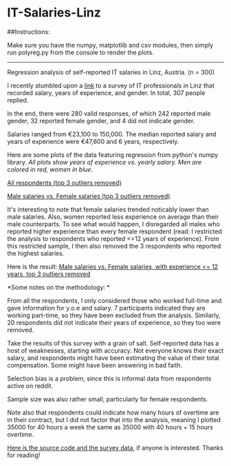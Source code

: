 # IT-Salaries-Linz


##Instructions: 

Make sure you have the numpy, matplotlib and csv modules, then simply run polyreg.py from the console to render the plots. 






----------

Regression analysis of self-reported IT salaries in Linz, Austria. (n = 300)

I recently stumbled upon a [link](https://old.reddit.com/r/Austria/comments/975j7i/itgeh%C3%A4lter_in_%C3%B6sterreich/e47znfy/) to a survey of IT professionals in Linz that recorded salary, years of experience, and gender. In total, 307 people replied. 



In the end, there were 280 valid responses, of which 242 reported male gender, 32 reported female gender, and 4 did not indicate gender. 

Salaries ranged from €23,100 to 150,000. The median reported salary and years of experience were €47,600 and 6 years, respectively. 

Here are some plots of the data featuring regression from python's numpy library. *All plots show years of experience vs. yearly salary. Men are colored in red, women in blue.*

[All respondents (top 3 outliers removed)](https://i.imgur.com/kTKqYpJ.png)

[Male salaries vs. Female salaries (top 3 outliers removed)](https://i.imgur.com/SsK1CYJ.png)


It's interesting to note that female salaries trended noticably lower than male salaries. Also, women reported less experience on average than their male counterparts. To see what would happen, I disregarded all males who reported higher experience than every female respondent (read: I restricted the analysis to respondents who reported <=12 years of experience). From this restricted sample, I then also removed the 3 respondents who reported the highest salaries. 

Here is the result: [Male salaries vs. Female salaries, with experience <= 12 years, top 3 outliers removed](https://i.imgur.com/4hyl1Bz.png) 


*Some notes on the methodology: * 


From all the respondents, I only considered those who worked full-time and gave information for y.o.e and salary. 7 participants indicated they are working part-time, so they have been excluded from the analysis. Similarly, 20 respondents did not indicate their years of experience, so they too were removed. 


Take the results of this survey with a grain of salt. Self-reported data has a host of weaknesses, starting with accuracy. Not everyone knows their exact salary, and respondents might have been estimating the value of their total compensation. Some might have been answering in bad faith. 

Selection bias is a problem, since this is informal data from respondents active on reddit. 

Sample size was also rather small, particularly for female respondents. 

Note also that respondents could indicate how many hours of overtime are in their contract, but I did not factor that into the analysis, meaning I plotted 35000 for 40 hours a week the same as 35000 with 40 hours + 15 hours overtime. 


[Here is the source code and the survey data](https://github.com/ip193/IT-Salaries-Linz/), if anyone is interested. Thanks for reading!

 
